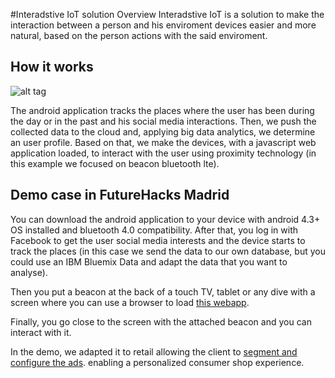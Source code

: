 #Interadstive IoT solution Overview
Interadstive IoT is a solution to make the interaction between a person and his enviroment devices easier and more natural, based on the person actions with the said enviroment.

## How it works
![alt tag](http://www.sompartyapp.com/smart_ads/img/tecnologia.jpg)

The android application tracks the places where the user has been during the day or in the past and his social media interactions. Then, we push the collected data to the cloud and, applying big data analytics, we determine an user profile.
Based on that, we make the devices, with a javascript web application loaded, to interact with the user using proximity technology (in this example we focused on beacon bluetooth lte).
 
## Demo case in FutureHacks Madrid
You can download the android application to your device with android 4.3+ OS installed and bluetooth 4.0 compatibility.
After that, you log in with Facebook to get the user social media interests and the device starts to track the places (in this case we send the data to our own database, but you could use an IBM Bluemix Data and adapt the data that you want to analyse).

Then you put a beacon at the back of a touch TV, tablet or any dive with a screen where you can use a browser to load [this webapp](http://www.sompartyapp.com/smart_ads/ad/).

Finally, you go close to the screen with the attached beacon and you can interact with it.

In the demo, we adapted it to retail allowing the client to [segment and configure the ads](http://www.sompartyapp.com/smart_ads/). enabling a personalized consumer shop experience. 





